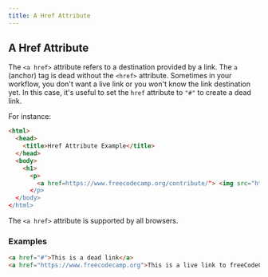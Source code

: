 ```yaml
---
title: A Href Attribute
---
```

## A Href Attribute

The `<a href>` attribute refers to a destination provided by a link. The `a` (anchor) tag is dead without the `<href>` attribute. Sometimes in your workflow, you don't want a live link or you won't know the link destination yet. In this case, it's useful to set the `href` attribute to `"#"` to create a dead link.

For instance:

```html
<html>
  <head>
    <title>Href Attribute Example</title>
  </head>
  <body>
    <h1>
      <p>
        <a href=https://www.freecodecamp.org/contribute/"> <img src="https://www.google.co.in/imgres?imgurl=https%3A%2F%2Fdesign-style-guide.freecodecamp.org%2Fdownloads%2FfreeCodeCamp.jpg&imgrefurl=https%3A%2F%2Fdesign-style-guide.freecodecamp.org%2F&docid=QNvANFgvOq3jbM&tbnid=bRqoQmWB3Jt9QM%3A&vet=10ahUKEwiCgJCzponXAhUFwI8KHRwSAVgQMwgoKAIwAg..i&w=1200&h=200&bih=678&biw=1301&q=freecodecamp&ved=0ahUKEwiCgJCzponXAhUFwI8KHRwSAVgQMwgoKAIwAg&iact=mrc&uact=8" alt="logo> </a> shows you how and where you can contribute to freeCodeCamp's community and growth.
      </p>
  </body>
</html>
```
The `<a href>` attribute is supported by all browsers.

### Examples
```html
<a href="#">This is a dead link</a>
<a href="https://www.freecodecamp.org">This is a live link to freeCodeCamp</a>
```
